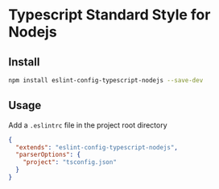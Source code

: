 # Typescript Standard Style for Nodejs

## Install

```bash
npm install eslint-config-typescript-nodejs --save-dev
```

## Usage

Add a `.eslintrc` file in the project root directory

```json
{
  "extends": "eslint-config-typescript-nodejs",
  "parserOptions": {
    "project": "tsconfig.json"
  }
}
```
